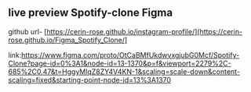 ## live preview Spotify-clone Figma

github url- [https://cerin-rose.github.io/instagram-profile/](https://cerin-rose.github.io/Figma_Spotify_Clone/]


link:https://www.figma.com/proto/OtCaBMfUkdwvxgjubG0Mcf/Spotify-Clone?page-id=0%3A1&node-id=13-1370&p=f&viewport=2279%2C-685%2C0.47&t=HggyMlqZ8ZY4V4KN-1&scaling=scale-down&content-scaling=fixed&starting-point-node-id=13%3A1370
